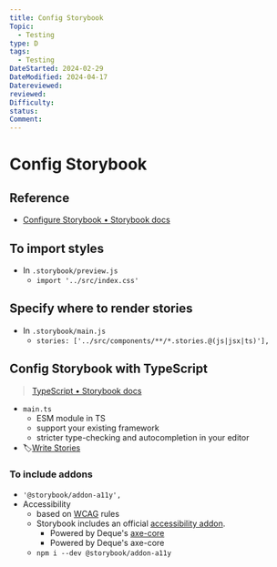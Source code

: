 ```yaml
---
title: Config Storybook
Topic:
  - Testing
type: D
tags:
  - Testing
DateStarted: 2024-02-29
DateModified: 2024-04-17
Datereviewed: 
reviewed: 
Difficulty: 
status: 
Comment: 
---
```


# Config Storybook

## Reference

- [Configure Storybook • Storybook docs](https://storybook.js.org/docs/configure)

## To import styles

- In `.storybook/preview.js`
  - `import '../src/index.css'`

## Specify where to render stories

- In `.storybook/main.js`
  - `stories: ['../src/components/**/*.stories.@(js|jsx|ts)'],`

## Config Storybook with TypeScript

> [TypeScript • Storybook docs](https://storybook.js.org/docs/configure/typescript)

- `main.ts`
  - ESM module in TS
  - support your existing framework
  - stricter type-checking and autocompletion in your editor
- 🏷️[Write Stories](Write-Stories.md)

### To include addons

- `'@storybook/addon-a11y',`
- Accessibility
  - based on [WCAG](https://www.w3.org/WAI/standards-guidelines/wcag/) rules
  - Storybook includes an official [accessibility addon](https://storybook.js.org/addons/@storybook/addon-a11y).
    - Powered by Deque's [axe-core](https://github.com/dequelabs/axe-core)
    - Powered by Deque's axe-core
  - `npm i --dev @storybook/addon-a11y `
